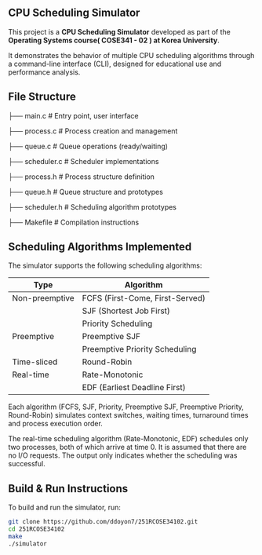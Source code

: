 ## CPU Scheduling Simulator

This project is a **CPU Scheduling Simulator** developed as part of the **Operating Systems course(	COSE341 - 02 ) at Korea University**.

It demonstrates the behavior of multiple CPU scheduling algorithms through a command-line interface (CLI), designed for educational use and performance analysis.

## File Structure
├── main.c # Entry point, user interface

├── process.c # Process creation and management

├── queue.c # Queue operations (ready/waiting)

├── scheduler.c # Scheduler implementations

├── process.h # Process structure definition

├── queue.h # Queue structure and prototypes

├── scheduler.h # Scheduling algorithm prototypes

├── Makefile # Compilation instructions

## Scheduling Algorithms Implemented

The simulator supports the following scheduling algorithms:

| Type            | Algorithm                       |
|-----------------|---------------------------------|
| Non-preemptive  | FCFS (First-Come, First-Served) |
|                 | SJF (Shortest Job First)        |
|                 | Priority Scheduling             |
| Preemptive      | Preemptive SJF                  |
|                 | Preemptive Priority Scheduling  |
| Time-sliced     | Round-Robin                     |
| Real-time       | Rate-Monotonic                  |
|                 | EDF (Earliest Deadline First)   |

Each algorithm (FCFS, SJF, Priority, Preemptive SJF, Preemptive Priority, Round-Robin) simulates context switches, waiting times, turnaround times and process execution order.

The real-time scheduling algorithm (Rate-Monotonic, EDF) schedules only two processes, both of which arrive at time 0. It is assumed that there are no I/O requests. The output only indicates whether the scheduling was successful.

## Build & Run Instructions

To build and run the simulator, run:

```bash
git clone https://github.com/ddoyon7/251RCOSE34102.git
cd 251RCOSE34102
make
./simulator
